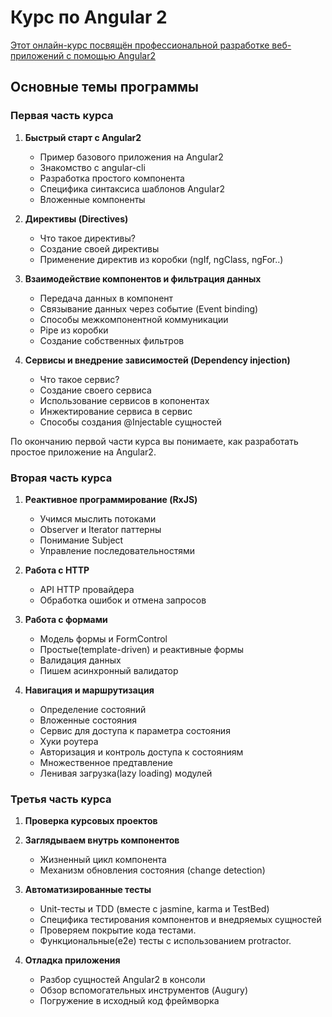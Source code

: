 # Курс по Angular 2
<a href="https://learn.javascript.ru/courses/angular2" target="_blank">Этот онлайн-курс посвящён профессиональной разработке веб-приложений с помощью Angular2</a>

## Основные темы программы


### Первая часть курса

1. **Быстрый старт с Angular2**
    - Пример базового приложения на Angular2
    - Знакомство с angular-cli
    - Разработка простого компонента
    - Специфика синтаксиса шаблонов Angular2
    - Вложенные компоненты

2. **Директивы (Directives)**
    - Что такое директивы?
    - Создание своей директивы
    - Применение директив из коробки (ngIf, ngClass, ngFor..)

3. **Взаимодействие компонентов и фильтрация данных**
    - Передача данных в компонент
    - Связывание данных через событие (Event binding)
    - Способы межкомпонентной коммуникации
    - Pipe из коробки
    - Создание собственных фильтров

4. **Сервисы и внедрение зависимостей (Dependency injection)**
    - Что такое сервис?
    - Создание своего сервиса
    - Использование сервисов в копонентах
    - Инжектирование сервиса в сервис
    - Способы создания @Injectable сущностей
    
    
По окончанию первой части курса вы понимаете, как разработать простое приложение на Angular2.    


### Вторая часть курса

1. **Реактивное программирование (RxJS)**
    - Учимся мыслить потоками
    - Observer и Iterator паттерны
    - Понимание Subject
    - Управление последовательностями

2. **Работа с HTTP**
    - API HTTP провайдера
    - Обработка ошибок и отмена запросов

3. **Работа с формами**
    - Модель формы и FormControl
    - Простые(template-driven) и реактивные формы
    - Валидация данных
    - Пишем асинхронный валидатор

4. **Навигация и маршрутизация**
    - Определение состояний
    - Вложенные состояния
    - Сервис для доступа к параметра состояния
    - Хуки роутера
    - Авторизация и контроль доступа к состояниям
    - Множественное предтавление
    - Ленивая загрузка(lazy loading) модулей


### Третья часть курса

1. **Проверка курсовых проектов**

2. **Заглядываем внутрь компонентов**
    - Жизненный цикл компонента
    - Механизм обновления состояния (change detection)

3. **Автоматизированные тесты**
    - Unit-тесты и TDD (вместе с jasmine, karma и TestBed)
    - Специфика тестирования компонентов и внедряемых сущностей
    - Проверяем покрытие кода тестами.
    - Функциональные(e2e) тесты с использованием protractor.

4. **Отладка приложения**
    - Разбор сущностей Angular2 в консоли
    - Обзор вспомогательных инструментов (Augury)
    - Погружение в исходный код фреймворка

